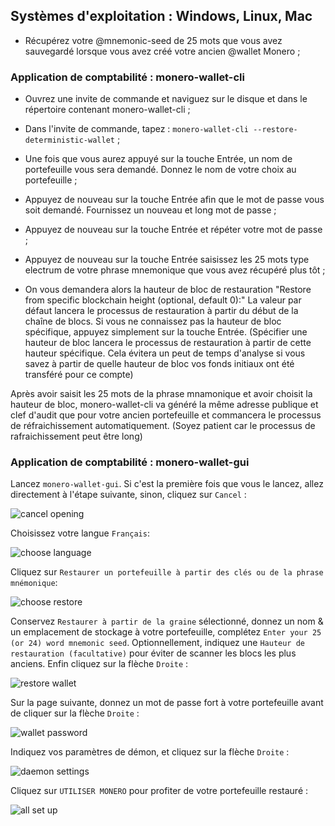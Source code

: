 ## Systèmes d'exploitation : Windows, Linux, Mac

- Récupérez votre @mnemonic-seed de 25 mots que vous avez sauvegardé lorsque vous avez créé votre ancien @wallet Monero ;

### Application de comptabilité :  monero-wallet-cli

- Ouvrez une invite de commande et naviguez sur le disque et dans le répertoire contenant monero-wallet-cli ;

- Dans l'invite de commande, tapez :  `monero-wallet-cli --restore-deterministic-wallet` ;

- Une fois que vous aurez appuyé sur la touche Entrée, un nom de portefeuille vous sera demandé. Donnez le nom de votre choix au portefeuille ;

- Appuyez de nouveau sur la touche Entrée afin que le mot de passe vous soit demandé. Fournissez un nouveau et long mot de passe ;

- Appuyez de nouveau sur la touche Entrée et répéter votre mot de passe ;

- Appuyez de nouveau sur la touche Entrée saisissez les 25 mots type electrum de votre phrase mnemonique que vous avez récupéré plus tôt ;

- On vous demandera alors la hauteur de bloc de restauration "Restore from specific blockchain height (optional, default 0):" La valeur par défaut lancera le processus de restauration à partir du début de la chaîne de blocs. Si vous ne connaissez pas la hauteur de bloc spécifique, appuyez simplement sur la touche Entrée. (Spécifier une hauteur de bloc lancera le processus de restauration à partir de cette hauteur spécifique. Cela évitera un peut de temps d'analyse si vous savez à partir de quelle hauteur de bloc vos fonds initiaux ont été transféré pour ce compte)

Après avoir saisit les 25 mots de la phrase mnamonique et avoir choisit la hauteur de bloc, monero-wallet-cli va généré la même adresse publique et clef d'audit que pour votre ancien portefeuille et commancera le processus de réfraichissement automatiquement. (Soyez patient car le processus de rafraichissement peut être long)

### Application de comptabilité :  monero-wallet-gui

Lancez `monero-wallet-gui`. Si c'est la première fois que vous le lancez, allez directement à l'étape suivante, sinon, cliquez sur `Cancel` :

![cancel opening](png/restore_from_keys/cancel-opening.png)

Choisissez votre langue `Français`:

![choose language](png/restore_from_keys/choose-language.png)

Cliquez sur `Restaurer un portefeuille à partir des clés ou de la phrase mnémonique`:

![choose restore](png/restore_from_keys/choose-restore.png)

Conservez `Restaurer à partir de la graine` sélectionné, donnez un nom & un emplacement de stockage à votre portefeuille, complétez `Enter your 25 (or 24) word mnemonic seed`. Optionnellement, indiquez une `Hauteur de restauration (facultative)` pour éviter de scanner les blocs les plus anciens. Enfin cliquez sur la flèche `Droite` :

![restore wallet](png/restore_from_keys/restore-wallet.png)

Sur la page suivante, donnez un mot de passe fort à votre portefeuille avant de cliquer sur la flèche `Droite` :

![wallet password](png/restore_from_keys/wallet-password.png)

Indiquez vos paramètres de démon, et cliquez sur la flèche `Droite` :

![daemon settings](png/restore_from_keys/daemon-settings.png)

Cliquez sur `UTILISER MONERO` pour profiter de votre portefeuille restauré :

![all set up](png/restore_from_keys/all-set-up.png)
